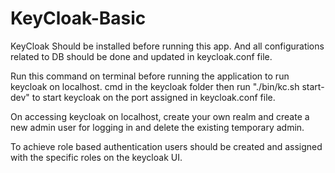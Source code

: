 # KeyCloak-Basic

KeyCloak Should be installed before running this app. And all configurations related to DB should be done and updated in keycloak.conf file.

Run this command on terminal before running the application to run keycloak on localhost.
cmd in the keycloak folder then run "./bin/kc.sh start-dev" to start keycloak on the port assigned in keycloak.conf file.

On accessing keycloak on localhost, create your own realm and create a new admin user for logging in and delete the existing temporary admin.

To achieve role based authentication users should be created and assigned with the specific roles on the keycloak UI.
